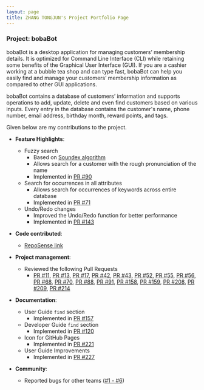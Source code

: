 ```yaml
---
layout: page
title: ZHANG TONGJUN's Project Portfolio Page
---
```


### Project: bobaBot

bobaBot is a desktop application for managing customers’ membership details.
It is optimized for Command Line Interface (CLI) while retaining some benefits of the Graphical User Interface (GUI).
If you are a cashier working at a bubble tea shop and can type fast,
bobaBot can help you easily find and manage your customers’ membership information as compared to other GUI applications.

bobaBot contains a database of customers’ information and supports operations to add,
update, delete and even find customers based on various inputs.
Every entry in the database contains the customer's name, phone number, email address,
birthday month, reward points, and tags.

Given below are my contributions to the project.

* **Feature Highlights**:
  * Fuzzy search
    * Based on [Soundex algorithm](https://en.wikipedia.org/wiki/Soundex)
    * Allows search for a customer with the rough pronunciation of the name
    * Implemented in [PR #90](https://github.com/AY2223S1-CS2103T-W09-1/tp/pull/90)
  * Search for occurrences in all attributes
    * Allows search for occurrences of keywords across entire database
    * Implemented in [PR #71](https://github.com/AY2223S1-CS2103T-W09-1/tp/pull/71)
  * Undo/Redo changes
    * Improved the Undo/Redo function for better performance
    * Implemented in [PR #143](https://github.com/AY2223S1-CS2103T-W09-1/tp/pull/143)

* **Code contributed**:
  * [RepoSense link](https://nus-cs2103-ay2223s1.github.io/tp-dashboard/?search=albertzhangtj&breakdown=true)

* **Project management**:
  * Reviewed the following Pull Requests
    * [PR #11](https://github.com/AY2223S1-CS2103T-W09-1/tp/pull/11), 
      [PR #13](https://github.com/AY2223S1-CS2103T-W09-1/tp/pull/13),
      [PR #17](https://github.com/AY2223S1-CS2103T-W09-1/tp/pull/17),
      [PR #42](https://github.com/AY2223S1-CS2103T-W09-1/tp/pull/42),
      [PR #43](https://github.com/AY2223S1-CS2103T-W09-1/tp/pull/43),
      [PR #52](https://github.com/AY2223S1-CS2103T-W09-1/tp/pull/52),
      [PR #55](https://github.com/AY2223S1-CS2103T-W09-1/tp/pull/55),
      [PR #56](https://github.com/AY2223S1-CS2103T-W09-1/tp/pull/56),
      [PR #68](https://github.com/AY2223S1-CS2103T-W09-1/tp/pull/68),
      [PR #70](https://github.com/AY2223S1-CS2103T-W09-1/tp/pull/70),
      [PR #88](https://github.com/AY2223S1-CS2103T-W09-1/tp/pull/88),
      [PR #91](https://github.com/AY2223S1-CS2103T-W09-1/tp/pull/91),
      [PR #158](https://github.com/AY2223S1-CS2103T-W09-1/tp/pull/158),
      [PR #159](https://github.com/AY2223S1-CS2103T-W09-1/tp/pull/159),
      [PR #208](https://github.com/AY2223S1-CS2103T-W09-1/tp/pull/208),
      [PR #209](https://github.com/AY2223S1-CS2103T-W09-1/tp/pull/209),
      [PR #214](https://github.com/AY2223S1-CS2103T-W09-1/tp/pull/214)

* **Documentation**:
  * User Guide `find` section
    * Implemented in [PR #157](https://github.com/AY2223S1-CS2103T-W09-1/tp/pull/157)
  * Developer Guide `find` section
    * Implemented in [PR #120](https://github.com/AY2223S1-CS2103T-W09-1/tp/pull/120)
  * Icon for GitHub Pages
    * Implemented in [PR #221](https://github.com/AY2223S1-CS2103T-W09-1/tp/pull/221)
  * User Guide Improvements
    * Implemented in [PR #227](https://github.com/AY2223S1-CS2103T-W09-1/tp/pull/227)

* **Community**:
  * Reported bugs for other teams ([#1 - #6](https://github.com/albertZhangTJ/ped/issues))

